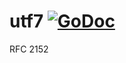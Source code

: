 # utf7 [![GoDoc](https://godoc.org/github.com/cention-sany/utf7?status.png)](https://godoc.org/github.com/cention-sany/utf7)
RFC 2152
